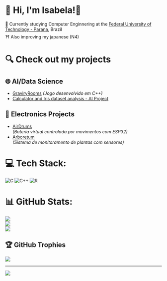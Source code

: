 # 💫 Hi, I'm Isabela!👋
🔭 Currently studying Computer Enginnering at the [Federal University of Technology - Parana](https://www.utfpr.edu.br/), Brazil <br/>
⛩️ Also improving my japanese (N4)<br/>

# 🔍 Check out my projects 

## 🌐 AI/Data Science
- [GraviryRooms]([https://github.com/IsaBellaBortoleto/AirDrums](https://github.com/NicolasAuersvalt/GravityRooms))  
*(Jogo desenvolvido em C++)*
- [Calculator and Iris dataset analysis - AI Project](https://calculadorabortoleto.streamlit.app/)

## 🔌 Electronics Projects
- [AirDrums](https://github.com/IsaBellaBortoleto/AirDrums)  
*(Bateria virtual controlada por movimentos com ESP32)*
- [Arboretum](https://github.com/IsaBellaBortoleto/UTFPR/blob/5f7e1228ab3bf1c1e42d204be3814ac6cc9ec2e0/1%20Periodo/Arboretum)  
*(Sistema de monitoramento de plantas com sensores)*

# 💻 Tech Stack:
![C](https://img.shields.io/badge/c-%2300599C.svg?style=for-the-badge&logo=c&logoColor=white)  ![C++](https://img.shields.io/badge/c++-%2300599C.svg?style=for-the-badge&logo=c%2B%2B&logoColor=white) ![R](https://img.shields.io/badge/r-%23276DC3.svg?style=for-the-badge&logo=r&logoColor=white)
# 📊 GitHub Stats:
![](https://github-readme-stats.vercel.app/api?username=IsaBellaBortoleto&theme=radical&hide_border=false&include_all_commits=true&count_private=false)<br/>
![](https://github-readme-streak-stats.herokuapp.com/?user=IsaBellaBortoleto&theme=radical&hide_border=false)<br/>
![](https://github-readme-stats.vercel.app/api/top-langs/?username=IsaBellaBortoleto&theme=radical&hide_border=false&include_all_commits=true&count_private=false&layout=compact)

## 🏆 GitHub Trophies
![](https://github-profile-trophy.vercel.app/?username=IsaBellaBortoleto&theme=radical&no-frame=false&no-bg=true&margin-w=4)

---
[![](https://visitcount.itsvg.in/api?id=IsaBellaBortoleto&icon=0&color=0)](https://visitcount.itsvg.in)



